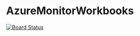 # AzureMonitorWorkbooks

[![Board Status](https://dev.azure.com/joseluisga92/25af51e1-bdd6-46db-a4ef-8b072f3bf2a0/72b3c104-1231-45eb-af1b-1aaadfed8a5c/_apis/work/boardbadge/c2b839c9-b39c-4dfe-a725-ec168d522574?columnOptions=1)](https://dev.azure.com/joseluisga92/25af51e1-bdd6-46db-a4ef-8b072f3bf2a0/_boards/board/t/72b3c104-1231-45eb-af1b-1aaadfed8a5c/Microsoft.RequirementCategory/)
